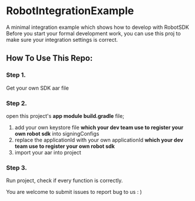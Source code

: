 # RobotIntegrationExample

A minimal integration example which shows how to develop with RobotSDK
Before you start your formal development work, you can use this proj to make sure your integration settings is correct.

## How To Use This Repo:

### Step 1. 

Get your own SDK aar file

### Step 2. 

open this project's **app module build.gradle** file;

1. add your own keystore file **which your dev team use to register your own robot sdk** into signingConfigs
2. replace the applicationId with your own applicationId **which your dev team use to register your own robot sdk**
3. import your aar into project

### Step 3.

Run project, check if every function is correctly.

You are welcome to submit issues to report bug to us : )

